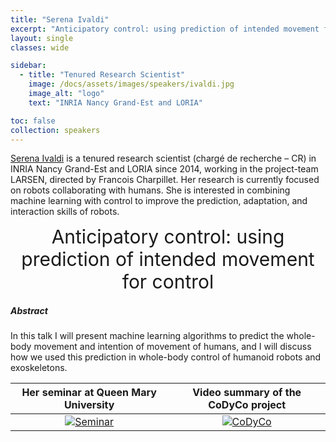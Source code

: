 ```yaml
---
title: "Serena Ivaldi"
excerpt: "Anticipatory control: using prediction of intended movement for control"
layout: single 
classes: wide

sidebar:
  - title: "Tenured Research Scientist"
    image: /docs/assets/images/speakers/ivaldi.jpg 
    image_alt: "logo"
    text: "INRIA Nancy Grand-Est and LORIA"

toc: false 
collection: speakers
---
```


[Serena Ivaldi](https://members.loria.fr/SIvaldi/) is a tenured research scientist (chargé de recherche – CR) in INRIA Nancy Grand-Est and LORIA since 2014, working in the project-team LARSEN, directed by Francois Charpillet. Her research is currently focused on robots collaborating with humans. 
She is interested in combining machine learning with control to improve the prediction, adaptation, and interaction skills of robots.  


<center style="font-size:30px">
Anticipatory control: using prediction of intended movement for control
</center>



##### Abstract

 In this talk I will present machine learning algorithms to predict the whole-body movement and intention of movement of humans, and I will discuss how we used this prediction in whole-body control of humanoid robots and exoskeletons.


|Her seminar at Queen Mary University|  Video summary of the CoDyCo project|
:-------------------------:|:-------------------------:
[![Seminar](https://img.youtube.com/vi/DaWthl9PXzA/0.jpg)](https://www.youtube.com/watch?v=DaWthl9PXzA) | [![CoDyCo](https://img.youtube.com/vi/B-MIaXad508/0.jpg)](https://www.youtube.com/watch?v=B-MIaXad508)


